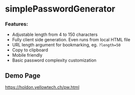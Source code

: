 # simplePasswordGenerator
### Features:
* Adjustable length from 4 to 150 characters
* Fully client side generation. Even runs from local HTML file
* URL length argument for bookmarking, eg. `?length=50`
* Copy to clipboard
* Mobile friendly
* Basic password complexity customization

## Demo Page
https://holdon.yellowtech.ch/pw.html
